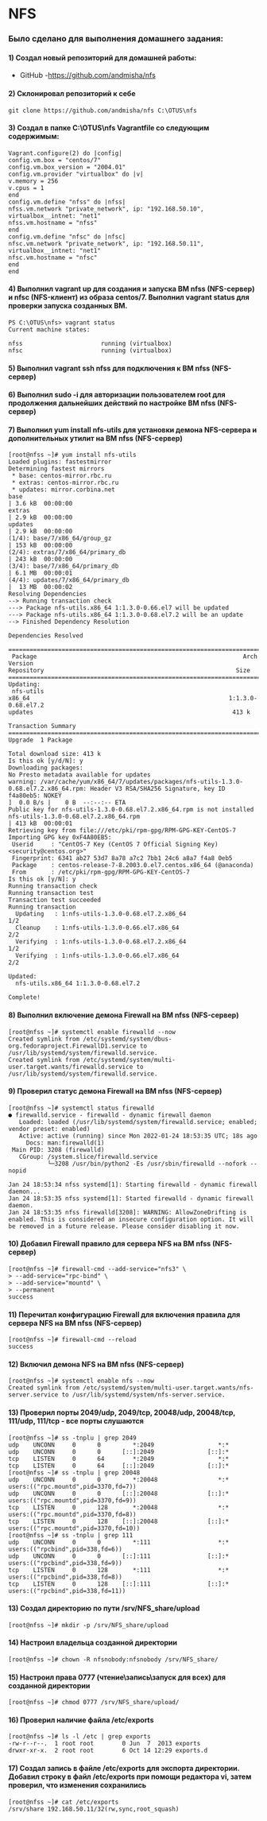 # NFS

### Было сделано для выполнения домашнего задания:

#### 1) Создал новый репозиторий для домашней работы:
- GitHub -https://github.com/andmisha/nfs

#### 2) Склонировал репозиторий к себе
```
git clone https://github.com/andmisha/nfs C:\OTUS\nfs
```
#### 3) Создал в папке C:\OTUS\nfs Vagrantfile со следующим содержимым:
```
Vagrant.configure(2) do |config|
config.vm.box = "centos/7"
config.vm.box_version = "2004.01"
config.vm.provider "virtualbox" do |v|
v.memory = 256
v.cpus = 1
end
config.vm.define "nfss" do |nfss|
nfss.vm.network "private_network", ip: "192.168.50.10",
virtualbox__intnet: "net1"
nfss.vm.hostname = "nfss"
end
config.vm.define "nfsc" do |nfsc|
nfsc.vm.network "private_network", ip: "192.168.50.11",
virtualbox__intnet: "net1"
nfsc.vm.hostname = "nfsc"
end
end
```

#### 4) Выполнил vagrant up для создания и запуска ВМ nfss (NFS-сервер) и nfsc (NFS-клиент) из образа centos/7. Выполнил vagrant status для проверки запуска созданных ВМ.
```
PS C:\OTUS\nfs> vagrant status
Current machine states:

nfss                      running (virtualbox)
nfsc                      running (virtualbox)
```

#### 5) Выполнил vagrant ssh nfss для подключения к ВМ nfss (NFS-сервер)

#### 6) Выполнил sudo -i для авторизации пользователем root для продолжения дальнейших действий по настройке ВМ nfss (NFS-сервер)

#### 7) Выполнил yum install nfs-utils для установки демона NFS-сервера и дополнительных утилит на ВМ nfss (NFS-сервер)
```
[root@nfss ~]# yum install nfs-utils
Loaded plugins: fastestmirror
Determining fastest mirrors
 * base: centos-mirror.rbc.ru
 * extras: centos-mirror.rbc.ru
 * updates: mirror.corbina.net
base                                                                                                                                                                                                                                                    | 3.6 kB  00:00:00
extras                                                                                                                                                                                                                                                  | 2.9 kB  00:00:00
updates                                                                                                                                                                                                                                                 | 2.9 kB  00:00:00
(1/4): base/7/x86_64/group_gz                                                                                                                                                                                                                           | 153 kB  00:00:00
(2/4): extras/7/x86_64/primary_db                                                                                                                                                                                                                       | 243 kB  00:00:00
(3/4): base/7/x86_64/primary_db                                                                                                                                                                                                                         | 6.1 MB  00:00:01
(4/4): updates/7/x86_64/primary_db                                                                                                                                                                                                                      |  13 MB  00:00:02
Resolving Dependencies
--> Running transaction check
---> Package nfs-utils.x86_64 1:1.3.0-0.66.el7 will be updated
---> Package nfs-utils.x86_64 1:1.3.0-0.68.el7.2 will be an update
--> Finished Dependency Resolution

Dependencies Resolved

===============================================================================================================================================================================================================================================================================
 Package                                                          Arch                                                          Version                                                                   Repository                                                      Size
===============================================================================================================================================================================================================================================================================
Updating:
 nfs-utils                                                        x86_64                                                        1:1.3.0-0.68.el7.2                                                        updates                                                        413 k

Transaction Summary
===============================================================================================================================================================================================================================================================================
Upgrade  1 Package

Total download size: 413 k
Is this ok [y/d/N]: y
Downloading packages:
No Presto metadata available for updates
warning: /var/cache/yum/x86_64/7/updates/packages/nfs-utils-1.3.0-0.68.el7.2.x86_64.rpm: Header V3 RSA/SHA256 Signature, key ID f4a80eb5: NOKEY                                                                                              ]  0.0 B/s |    0 B  --:--:-- ETA
Public key for nfs-utils-1.3.0-0.68.el7.2.x86_64.rpm is not installed
nfs-utils-1.3.0-0.68.el7.2.x86_64.rpm                                                                                                                                                                                                                   | 413 kB  00:00:01
Retrieving key from file:///etc/pki/rpm-gpg/RPM-GPG-KEY-CentOS-7
Importing GPG key 0xF4A80EB5:
 Userid     : "CentOS-7 Key (CentOS 7 Official Signing Key) <security@centos.org>"
 Fingerprint: 6341 ab27 53d7 8a78 a7c2 7bb1 24c6 a8a7 f4a8 0eb5
 Package    : centos-release-7-8.2003.0.el7.centos.x86_64 (@anaconda)
 From       : /etc/pki/rpm-gpg/RPM-GPG-KEY-CentOS-7
Is this ok [y/N]: y
Running transaction check
Running transaction test
Transaction test succeeded
Running transaction
  Updating   : 1:nfs-utils-1.3.0-0.68.el7.2.x86_64                                                                                                                                                                                                                         1/2
  Cleanup    : 1:nfs-utils-1.3.0-0.66.el7.x86_64                                                                                                                                                                                                                           2/2
  Verifying  : 1:nfs-utils-1.3.0-0.68.el7.2.x86_64                                                                                                                                                                                                                         1/2
  Verifying  : 1:nfs-utils-1.3.0-0.66.el7.x86_64                                                                                                                                                                                                                           2/2

Updated:
  nfs-utils.x86_64 1:1.3.0-0.68.el7.2

Complete!
```
#### 8) Выполнил включение демона Firewall на ВМ nfss (NFS-сервер)
```
[root@nfss ~]# systemctl enable firewalld --now
Created symlink from /etc/systemd/system/dbus-org.fedoraproject.FirewallD1.service to /usr/lib/systemd/system/firewalld.service.
Created symlink from /etc/systemd/system/multi-user.target.wants/firewalld.service to /usr/lib/systemd/system/firewalld.service.
```
#### 9) Проверил статус демона Firewall на ВМ nfss (NFS-сервер)
```
[root@nfss ~]# systemctl status firewalld
● firewalld.service - firewalld - dynamic firewall daemon
   Loaded: loaded (/usr/lib/systemd/system/firewalld.service; enabled; vendor preset: enabled)
   Active: active (running) since Mon 2022-01-24 18:53:35 UTC; 18s ago
     Docs: man:firewalld(1)
 Main PID: 3208 (firewalld)
   CGroup: /system.slice/firewalld.service
           └─3208 /usr/bin/python2 -Es /usr/sbin/firewalld --nofork --nopid

Jan 24 18:53:34 nfss systemd[1]: Starting firewalld - dynamic firewall daemon...
Jan 24 18:53:35 nfss systemd[1]: Started firewalld - dynamic firewall daemon.
Jan 24 18:53:35 nfss firewalld[3208]: WARNING: AllowZoneDrifting is enabled. This is considered an insecure configuration option. It will be removed in a future release. Please consider disabling it now.
```
#### 10) Добавил Firewall правило для сервера NFS на ВМ nfss (NFS-сервер)
```
[root@nfss ~]# firewall-cmd --add-service="nfs3" \
> --add-service="rpc-bind" \
> --add-service="mountd" \
> --permanent
success
```
#### 11) Перечитал конфигурацию Firewall для включения правила для сервера NFS на ВМ nfss (NFS-сервер)
```
[root@nfss ~]# firewall-cmd --reload
success
```
#### 12) Включил демона NFS на ВМ nfss (NFS-сервер)
```
[root@nfss ~]# systemctl enable nfs --now
Created symlink from /etc/systemd/system/multi-user.target.wants/nfs-server.service to /usr/lib/systemd/system/nfs-server.service.
```
#### 13) Проверил порты 2049/udp, 2049/tcp, 20048/udp, 20048/tcp, 111/udp, 111/tcp - все порты слушаются
```
[root@nfss ~]# ss -tnplu | grep 2049
udp    UNCONN     0      0         *:2049                  *:*
udp    UNCONN     0      0      [::]:2049               [::]:*
tcp    LISTEN     0      64        *:2049                  *:*
tcp    LISTEN     0      64     [::]:2049               [::]:*
[root@nfss ~]# ss -tnplu | grep 20048
udp    UNCONN     0      0         *:20048                 *:*                   users:(("rpc.mountd",pid=3370,fd=7))
udp    UNCONN     0      0      [::]:20048              [::]:*                   users:(("rpc.mountd",pid=3370,fd=9))
tcp    LISTEN     0      128       *:20048                 *:*                   users:(("rpc.mountd",pid=3370,fd=8))
tcp    LISTEN     0      128    [::]:20048              [::]:*                   users:(("rpc.mountd",pid=3370,fd=10))
[root@nfss ~]# ss -tnplu | grep 111
udp    UNCONN     0      0         *:111                   *:*                   users:(("rpcbind",pid=338,fd=6))
udp    UNCONN     0      0      [::]:111                [::]:*                   users:(("rpcbind",pid=338,fd=9))
tcp    LISTEN     0      128       *:111                   *:*                   users:(("rpcbind",pid=338,fd=8))
tcp    LISTEN     0      128    [::]:111                [::]:*                   users:(("rpcbind",pid=338,fd=11))
```
#### 13) Создал директорию по пути /srv/NFS_share/upload
```
[root@nfss ~]# mkdir -p /srv/NFS_share/upload
```
#### 14) Настроил владельца созданной директории 
```
[root@nfss ~]# chown -R nfsnobody:nfsnobody /srv/NFS_share/
```
#### 15) Настроил права 0777 (чтение\запись\запуск для всех) для созданной директории 
```
[root@nfss ~]# chmod 0777 /srv/NFS_share/upload/
```
#### 16) Проверил наличие файла /etc/exports 
```
[root@nfss ~]# ls -l /etc | grep exports
-rw-r--r--.  1 root root        0 Jun  7  2013 exports
drwxr-xr-x.  2 root root        6 Oct 14 12:29 exports.d
```
#### 17) Создал запись в файле /etc/exports для экспорта директории. Добавил строку в файл /etc/exports при помощи редактора vi, затем проверил, что изменения сохранились 
```
[root@nfss ~]# cat /etc/exports
/srv/share 192.168.50.11/32(rw,sync,root_squash)
```
